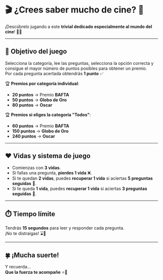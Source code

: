 # 🎬 ¿Crees saber mucho de cine? 🎥

¡Descúbrelo jugando a este **trivial dedicado especialmente al mundo del cine**! 🍿✨

---

## 🎯 Objetivo del juego
Selecciona la categoría, lee las preguntas, selecciona la opción correcta y consigue el mayor número de puntos posibles para obtener un premio.  
Por cada pregunta acertada obtendrás **1 punto** ✅

🏆 **Premios por categoría individual**:
- **20 puntos** → Premio **BAFTA**
- **50 puntos** → **Globo de Oro**
- **80 puntos** → **Oscar**

🏆 **Premios si eliges la categoría "Todos"**:
- **60 puntos** → Premio **BAFTA**
- **150 puntos** → **Globo de Oro**
- **240 puntos** → **Oscar**

---

## ❤️ Vidas y sistema de juego
- Comienzas con **3 vidas**.
- Si fallas una pregunta, **pierdes 1 vida** ❌.
- Si te quedan **2 vidas**, puedes **recuperar 1 vida** si aciertas **5 preguntas seguidas** 🔁.
- Si te queda **1 vida**, puedes **recuperar 1 vida** si aciertas **3 preguntas seguidas** 🔁.

---

## ⏱️ Tiempo límite
Tendrás **15 segundos** para leer y responder cada pregunta.  
¡No te distraigas! ⌛🧠

---

## 🍀 ¡Mucha suerte!
Y recuerda...  
**Que la fuerza te acompañe** ⭐🌌
